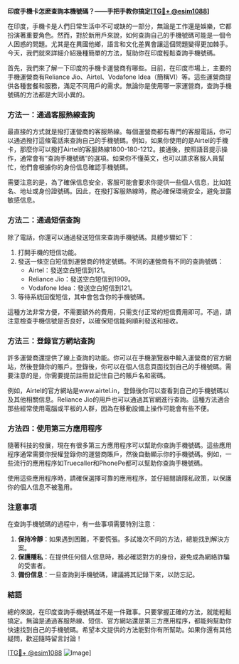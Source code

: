 **印度手機卡怎麽查詢本機號碼？——手把手教你搞定[[TG💪+ @esim1088](https://t.me/s/esim1088)]**

在印度，手機卡是人們日常生活中不可或缺的一部分，無論是工作還是娛樂，它都扮演著重要角色。然而，對於新用戶來說，如何查詢自己的手機號碼可能是一個令人困惑的問題。尤其是在異國他鄉，語言和文化差異會讓這個問題變得更加棘手。今天，我們就來詳細介紹幾種簡單的方法，幫助你在印度輕鬆查詢手機號碼。

首先，我們來了解一下印度的手機卡運營商有哪些。目前，在印度市場上，主要的手機運營商有Reliance Jio、Airtel、Vodafone Idea（簡稱VI）等。這些運營商提供各種套餐和服務，滿足不同用戶的需求。無論你是使用哪一家運營商，查詢手機號碼的方法都是大同小異的。

### 方法一：通過客服熱線查詢

最直接的方式就是撥打運營商的客服熱線。每個運營商都有專門的客服電話，你可以通過撥打這條電話來查詢自己的手機號碼。例如，如果你使用的是Airtel的手機卡，那麼你可以撥打Airtel的客服熱線1800-180-1212。接通後，按照語音提示操作，通常會有“查詢手機號碼”的選項。如果你不懂英文，也可以請求客服人員幫忙，他們會根據你的身份信息確認手機號碼。

需要注意的是，為了確保信息安全，客服可能會要求你提供一些個人信息，比如姓名、地址或身份證號碼。因此，在撥打客服熱線時，務必確保環境安全，避免泄露敏感信息。

### 方法二：通過短信查詢

除了電話，你還可以通過發送短信來查詢手機號碼。具體步驟如下：

1. 打開手機的短信功能。
2. 發送一條空白短信到運營商的特定號碼。不同的運營商有不同的查詢號碼：
   - Airtel：發送空白短信到121。
   - Reliance Jio：發送空白短信到1909。
   - Vodafone Idea：發送空白短信到121。
3. 等待系統回復短信，其中會包含你的手機號碼。

這種方法非常方便，不需要額外的費用，只需支付正常的短信費用即可。不過，請注意檢查手機信號是否良好，以確保短信能夠順利發送和接收。

### 方法三：登錄官方網站查詢

許多運營商還提供了線上查詢的功能。你可以在手機瀏覽器中輸入運營商的官方網站，然後登錄你的賬戶。登錄後，你可以在個人信息頁面找到自己的手機號碼。需要注意的是，你需要提前註冊並記住自己的賬戶名和密碼。

例如，Airtel的官方網站是www.airtel.in，登錄後你可以查看到自己的手機號碼以及其他相關信息。Reliance Jio的用戶也可以通過其官網進行查詢。這種方法適合那些經常使用電腦或平板的人群，因為在移動設備上操作可能會有些不便。

### 方法四：使用第三方應用程序

隨著科技的發展，現在有很多第三方應用程序可以幫助你查詢手機號碼。這些應用程序通常需要你授權登錄你的運營商賬戶，然後自動顯示你的手機號碼。例如，一些流行的應用程序如Truecaller和PhonePe都可以幫助你查詢手機號碼。

使用這些應用程序時，請確保選擇可靠的應用程序，並仔細閱讀隱私政策，以保護你的個人信息不被濫用。

### 注意事項

在查詢手機號碼的過程中，有一些事項需要特別注意：

1. **保持冷靜**：如果遇到困難，不要慌張。多試幾次不同的方法，總能找到解決方案。
2. **保護隱私**：在提供任何個人信息時，務必確認對方的身份，避免成為網絡詐騙的受害者。
3. **備份信息**：一旦查詢到手機號碼，建議將其記錄下來，以防忘記。

### 結語

總的來說，在印度查詢手機號碼並不是一件難事。只要掌握正確的方法，就能輕鬆搞定。無論是通過客服熱線、短信、官方網站還是第三方應用程序，都能夠幫助你快速找到自己的手機號碼。希望本文提供的方法能對你有所幫助。如果你還有其他疑問，歡迎隨時留言討論！

[[TG💪+ @esim1088](https://t.me/s/esim1088) ![Image](https://i.postimg.cc/4NQfJmqS/Snipaste-2025-05-13-00-14-12.png)]